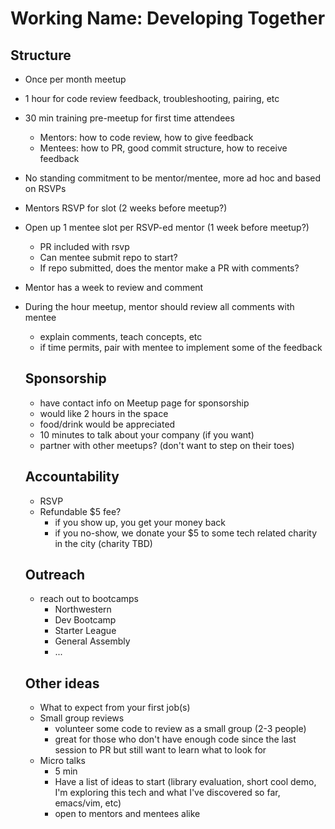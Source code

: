 # Working Name: Developing Together 

## Structure
- Once per month meetup
- 1 hour for code review feedback, troubleshooting, pairing, etc
- 30 min training pre-meetup for first time attendees
  - Mentors: how to code review, how to give feedback
  - Mentees: how to PR, good commit structure, how to receive feedback
- No standing commitment to be mentor/mentee, more ad hoc and based on RSVPs
- Mentors RSVP for slot (2 weeks before meetup?)
- Open up 1 mentee slot per RSVP-ed mentor (1 week before meetup?)
  - PR included with rsvp
  - Can mentee submit repo to start?
  - If repo submitted, does the mentor make a PR with comments?
- Mentor has a week to review and comment
- During the hour meetup, mentor should review all comments with mentee
  - explain comments, teach concepts, etc
  - if time permits, pair with mentee to implement some of the feedback
  
  ## Sponsorship
  - have contact info on Meetup page for sponsorship
  - would like 2 hours in the space
  - food/drink would be appreciated
  - 10 minutes to talk about your company (if you want)
  - partner with other meetups? (don't want to step on their toes)
  
  ## Accountability
  - RSVP
  - Refundable $5 fee?
    - if you show up, you get your money back
    - if you no-show, we donate your $5 to some tech related charity in the city (charity TBD)
    
  ## Outreach
  - reach out to bootcamps
    - Northwestern
    - Dev Bootcamp
    - Starter League
    - General Assembly
    - ...
    
  ## Other ideas
  - What to expect from your first job(s)
  - Small group reviews 
    - volunteer some code to review as a small group (2-3 people)
    - great for those who don't have enough code since the last session to PR but still want to learn what to look for 
  - Micro talks
    - 5 min
    - Have a list of ideas to start (library evaluation, short cool demo, I'm exploring this tech and what I've discovered so far, emacs/vim, etc)
    - open to mentors and mentees alike
    
